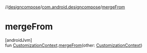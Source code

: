 //[designcompose](../../index.md)/[com.android.designcompose](index.md)/[mergeFrom](merge-from.md)

# mergeFrom

[androidJvm]\
fun [CustomizationContext](-customization-context/index.md).[mergeFrom](merge-from.md)(other: [CustomizationContext](-customization-context/index.md))
